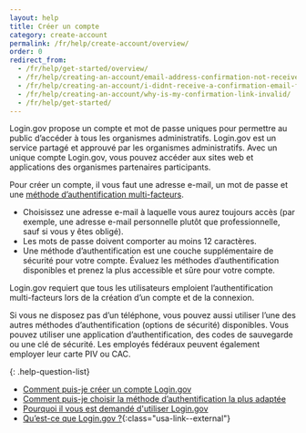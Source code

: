 ```yaml
---
layout: help
title: Créer un compte
category: create-account
permalink: /fr/help/create-account/overview/
order: 0
redirect_from:
  - /fr/help/get-started/overview/
  - /fr/help/creating-an-account/email-address-confirmation-not-received/
  - /fr/help/creating-an-account/i-didnt-receive-a-confirmation-email-from-logingov/
  - /fr/help/creating-an-account/why-is-my-confirmation-link-invalid/
  - /fr/help/get-started/
---
```

Login.gov propose un compte et mot de passe uniques pour permettre au public d’accéder à tous les organismes administratifs. Login.gov est un service partagé et approuvé par les organismes administratifs. Avec un unique compte Login.gov, vous pouvez accéder aux sites web et applications des organismes partenaires participants.

Pour créer un compte, il vous faut une adresse e-mail, un mot de passe et une [méthode d’authentification multi-facteurs](/fr/help/get-started/authentication-methods/). 

- Choisissez une adresse e-mail à laquelle vous aurez toujours accès (par exemple, une adresse e-mail personnelle plutôt que professionnelle, sauf si vous y êtes obligé).
- Les mots de passe doivent comporter au moins 12 caractères.
- Une méthode d’authentification est une couche supplémentaire de sécurité pour votre compte. Évaluez les méthodes d’authentification disponibles et prenez la plus accessible et sûre pour votre compte.

Login.gov requiert que tous les utilisateurs emploient l’authentification multi-facteurs lors de la création d’un compte et de la connexion.

Si vous ne disposez pas d’un téléphone, vous pouvez aussi utiliser l’une des autres méthodes d’authentification (options de sécurité) disponibles. Vous pouvez utiliser une application d’authentification, des codes de sauvegarde ou une clé de sécurité. Les employés fédéraux peuvent également employer leur carte PIV ou CAC.

{: .help-question-list}
* [Comment puis-je créer un compte Login.gov](/fr/help/get-started/create-your-account/)
* [Comment puis-je choisir la méthode d’authentification la plus adaptée](/fr/help/get-started/authentication-methods/)
* [Pourquoi il vous est demandé d'utiliser Login.gov](/fr/what-is-login/)
* [Qu’est-ce que Login.gov ?](https://www.youtube.com/watch?v=ayDtFd5Ugyk){:class="usa-link--external"}
